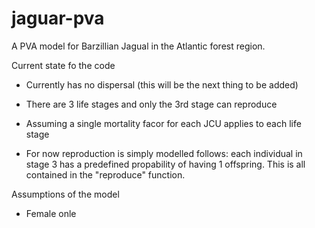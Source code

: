 # jaguar-pva
A PVA model for Barzillian Jagual in the Atlantic forest region.


Current state fo the code 

* Currently has no dispersal (this will be the next thing to be added)

* There are 3 life stages and only the 3rd stage can reproduce

* Assuming a single mortality facor for each JCU applies to each life
  stage

* For now reproduction is simply modelled follows: each individual in
  stage 3 has a predefined propability of having 1 offspring. This is
  all contained in the "reproduce" function.
  
Assumptions of the model

* Female onle
